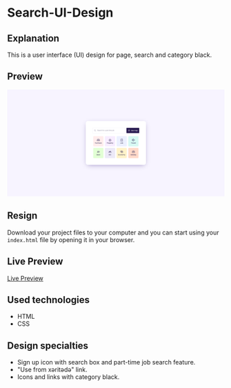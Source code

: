 # Search-UI-Design

## Explanation

This is a user interface (UI) design for page, search and category black.

## Preview

![Project Preview](https://github.com/ebulfez21/Search-UI-Design/blob/main/assets/img/Readme.png)

## Resign

Download your project files to your computer and you can start using your `index.html` file by opening it in your browser.

## Live Preview

[Live Preview](https://ebulfez-search-ui-design.netlify.app/)

## Used technologies

- HTML
- CSS

## Design specialties

- Sign up icon with search box and part-time job search feature.
- "Use from xəritədə" link.
- Icons and links with category black.